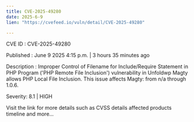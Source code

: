 ```yaml
---
title: CVE-2025-49280
date: 2025-6-9
lien: "https://cvefeed.io/vuln/detail/CVE-2025-49280"

---
```


CVE ID : CVE-2025-49280

Published :  June 9
2025
4:15 p.m. | 3 hours
35 minutes ago

Description : Improper Control of Filename for Include/Require Statement in PHP Program ('PHP Remote File Inclusion') vulnerability in Unfoldwp Magty allows PHP Local File Inclusion. This issue affects Magty: from n/a through 1.0.6.

Severity: 8.1 | HIGH

Visit the link for more details
such as CVSS details
affected products
timeline
and more...
